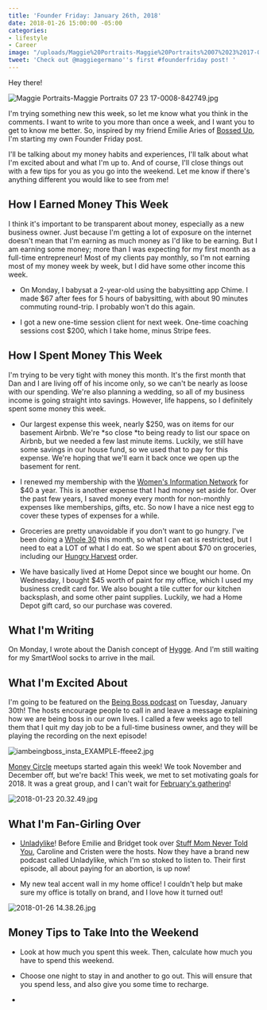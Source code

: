 ```yaml
---
title: 'Founder Friday: January 26th, 2018'
date: 2018-01-26 15:00:00 -05:00
categories:
- lifestyle
- Career
image: "/uploads/Maggie%20Portraits-Maggie%20Portraits%2007%2023%2017-0022%20(1).jpg"
tweet: 'Check out @maggiegermano''s first #founderfriday post! '
---
```


Hey there! 

![Maggie Portraits-Maggie Portraits 07 23 17-0008-842749.jpg](/uploads/Maggie%20Portraits-Maggie%20Portraits%2007%2023%2017-0008-842749.jpg)

I'm trying something new this week, so let me know what you think in the comments. I want to write to you more than once a week, and I want you to get to know me better. So, inspired by my friend Emilie Aries of [Bossed Up](http://bossedup.org), I'm starting my own Founder Friday post. 

I'll be talking about my money habits and experiences, I'll talk about what I'm excited about and what I'm up to. And of course, I'll close things out with a few tips for you as you go into the weekend. Let me know if there's anything different you would like to see from me!

## How I Earned Money This Week

I think it's important to be transparent about money, especially as a new business owner. Just because I'm getting a lot of exposure on the internet doesn't mean that I'm earning as much money as I'd like to be earning. But I am earning some money; more than I was expecting for my first month as a full-time entrepreneur! Most of my clients pay monthly, so I'm not earning most of my money week by week, but I did have some other income this week.

* On Monday, I babysat a 2-year-old using the babysitting app Chime. I made $67 after fees for 5 hours of babysitting, with about 90 minutes commuting round-trip. I probably won't do this again.

* I got a new one-time session client for next week. One-time coaching sessions cost $200, which I take home, minus Stripe fees.

## How I Spent Money This Week

I'm trying to be very tight with money this month. It's the first month that Dan and I are living off of his income only, so we can't be nearly as loose with our spending. We're also planning a wedding, so all of my business income is going straight into savings. However, life happens, so I definitely spent some money this week.

* Our largest expense this week, nearly $250, was on items for our basement Airbnb. We're *so close *to being ready to list our space on Airbnb, but we needed a few last minute items. Luckily, we still have some savings in our house fund, so we used that to pay for this expense. We're hoping that we'll earn it back once we open up the basement for rent.

* I renewed my membership with the [Women's Information Network](http://winonline.org/) for $40 a year. This is another expense that I had money set aside for. Over the past few years, I saved money every month for non-monthly expenses like memberships, gifts, etc. So now I have a nice nest egg to cover these types of expenses for a while.

* Groceries are pretty unavoidable if you don't want to go hungry. I've been doing a [Whole 30](https://whole30.com/) this month, so what I can eat is restricted, but I need to eat a LOT of what I do eat. So we spent about $70 on groceries, including our [Hungry Harvest](http://hharvest.net/m5didTk) order. 

* We have basically lived at Home Depot since we bought our home. On Wednesday, I bought $45 worth of paint for my office, which I used my business credit card for. We also bought a tile cutter for our kitchen backsplash, and some other paint supplies. Luckily, we had a Home Depot gift card, so our purchase was covered. 

## What I'm Writing

On Monday, I wrote about the Danish concept of [Hygge](https://www.maggiegermano.com/blog/how-to-hygge-on-a-budget/). And I'm still waiting for my SmartWool socks to arrive in the mail.

## What I'm Excited About

I'm going to be featured on the [Being Boss podcast](https://beingboss.club/podcast) on Tuesday, January 30th! The hosts encourage people to call in and leave a message explaining how we are being boss in our own lives. I called a few weeks ago to tell them that I quit my day job to be a full-time business owner, and they will be playing the recording on the next episode!

![iambeingboss_insta_EXAMPLE-ffeee2.jpg](/uploads/iambeingboss_insta_EXAMPLE-ffeee2.jpg)

[Money Circle](https://www.maggiegermano.com/moneycircle/) meetups started again this week! We took November and December off, but we're back! This week, we met to set motivating goals for 2018. It was a great group, and I can't wait for [February's gathering](https://www.maggiegermano.com/events/money-something-to-talk-about/)!

![2018-01-23 20.32.49.jpg](/uploads/2018-01-23%2020.32.49.jpg)

## What I'm Fan-Girling Over

* [Unladylike](https://www.unladylike.co/podcast/)! Before Emilie and Bridget took over [Stuff Mom Never Told You](https://www.stuffmomnevertoldyou.com/), Caroline and Cristen were the hosts. Now they have a brand new podcast called Unladylike, which I'm so stoked to listen to. Their first episode, all about paying for an abortion, is up now!

* My new teal accent wall in my home office! I couldn't help but make sure my office is totally on brand, and I love how it turned out!

![2018-01-26 14.38.26.jpg](/uploads/2018-01-26%2014.38.26.jpg)

## Money Tips to Take Into the Weekend

* Look at how much you spent this week. Then, calculate how much you have to spend this weekend.

* Choose one night to stay in and another to go out. This will ensure that you spend less, and also give you some time to recharge.

* 